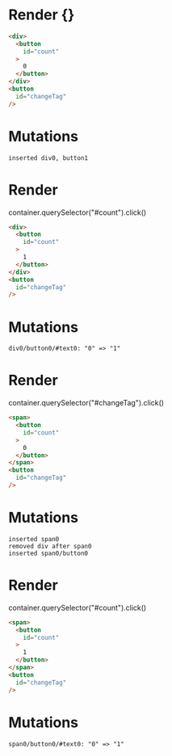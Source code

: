 # Render {}
```html
<div>
  <button
    id="count"
  >
    0
  </button>
</div>
<button
  id="changeTag"
/>
```

# Mutations
```
inserted div0, button1
```


# Render 
container.querySelector("#count").click()

```html
<div>
  <button
    id="count"
  >
    1
  </button>
</div>
<button
  id="changeTag"
/>
```

# Mutations
```
div0/button0/#text0: "0" => "1"
```


# Render 
container.querySelector("#changeTag").click()

```html
<span>
  <button
    id="count"
  >
    0
  </button>
</span>
<button
  id="changeTag"
/>
```

# Mutations
```
inserted span0
removed div after span0
inserted span0/button0
```


# Render 
container.querySelector("#count").click()

```html
<span>
  <button
    id="count"
  >
    1
  </button>
</span>
<button
  id="changeTag"
/>
```

# Mutations
```
span0/button0/#text0: "0" => "1"
```